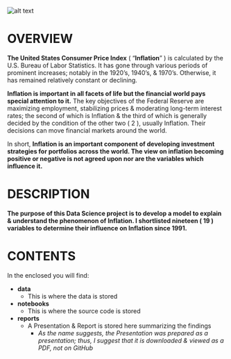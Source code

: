 ![alt text](https://github.com/sobcza11/Understanding-the-US-Inflation-Phenomenon/blob/main/_other/READ_ME_Back.jpg)
# OVERVIEW
**The United States Consumer Price Index** ( “**Inflation**” ) is calculated by the U.S. Bureau of Labor Statistics. It has gone through various periods of prominent increases; notably in the 1920’s, 1940’s, & 1970’s. Otherwise, it has remained relatively constant or declining. 

**Inflation is important in all facets of life but the financial world pays special attention to it.** The key objectives of the Federal Reserve are maximizing employment, stabilizing prices & moderating long-term interest rates; the second of which is Inflation & the third of which is generally decided by the condition of the other two ( 2 ), usually Inflation. Their decisions can move financial markets around the world.

In short, **Inflation is an important component of developing investment strategies for portfolios across the world. The view on inflation becoming positive or negative is not agreed upon nor are the variables which influence it.**


# DESCRIPTION
**The purpose of this Data Science project is to develop a model to explain & understand the phenomenon of Inflation. I shortlisted nineteen ( 19 ) variables to determine their influence on Inflation since 1991.**

# CONTENTS
In the enclosed you will find:

  * **data**
      * This is where the data is stored
  * **notebooks**
      * This is where the source code is stored
  * **reports**
      * A Presentation & Report is stored here summarizing the findings
        * <i>As the name suggests, the Presentation was prepared as a presentation; thus, I suggest that it is downloaded & viewed as a PDF, not on GitHub</i>
